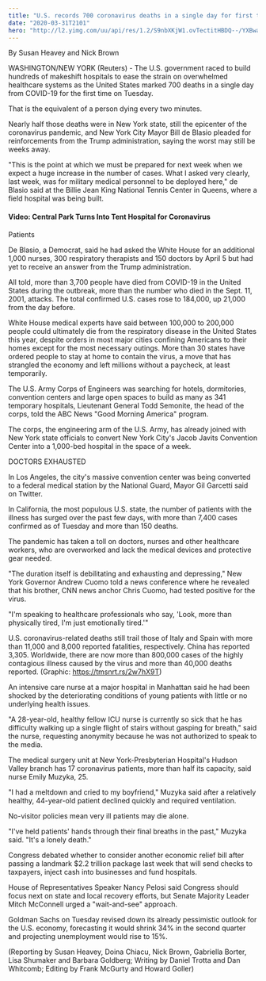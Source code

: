 ```yaml
---
title: "U.S. records 700 coronavirus deaths in a single day for first time"
date: "2020-03-31T2101"
hero: "http://l2.yimg.com/uu/api/res/1.2/S9nbXKjW1.ovTectitHBDQ--/YXBwaWQ9eXRhY2h5b247aD04Njt3PTEzMDs-/https://media.zenfs.com/en-US/reuters.com/a6b36e9ae9824d95266b3fc50ef260d6"
---
```

By Susan Heavey and Nick Brown

WASHINGTON/NEW YORK (Reuters) - The U.S. government raced to build
hundreds of makeshift hospitals to ease the strain on overwhelmed
healthcare systems as the United States marked 700 deaths in a single
day from COVID-19 for the first time on Tuesday.

That is the equivalent of a person dying every two minutes.

Nearly half those deaths were in New York state, still the epicenter of
the coronavirus pandemic, and New York City Mayor Bill de Blasio pleaded
for reinforcements from the Trump administration, saying the worst may
still be weeks away.

"This is the point at which we must be prepared for next week when we
expect a huge increase in the number of cases. What I asked very
clearly, last week, was for military medical personnel to be deployed
here," de Blasio said at the Billie Jean King National Tennis Center in
Queens, where a field hospital was being built.

#### Video: Central Park Turns Into Tent Hospital for Coronavirus
Patients

De Blasio, a Democrat, said he had asked the White House for an
additional 1,000 nurses, 300 respiratory therapists and 150 doctors by
April 5 but had yet to receive an answer from the Trump administration.

All told, more than 3,700 people have died from COVID-19 in the United
States during the outbreak, more than the number who died in the Sept.
11, 2001, attacks. The total confirmed U.S. cases rose to 184,000, up
21,000 from the day before.

White House medical experts have said between 100,000 to 200,000 people
could ultimately die from the respiratory disease in the United States
this year, despite orders in most major cities confining Americans to
their homes except for the most necessary outings. More than 30 states
have ordered people to stay at home to contain the virus, a move that
has strangled the economy and left millions without a paycheck, at least
temporarily.

The U.S. Army Corps of Engineers was searching for hotels, dormitories,
convention centers and large open spaces to build as many as 341
temporary hospitals, Lieutenant General Todd Semonite, the head of the
corps, told the ABC News "Good Morning America" program.

The corps, the engineering arm of the U.S. Army, has already joined with
New York state officials to convert New York City's Jacob Javits
Convention Center into a 1,000-bed hospital in the space of a week.

  

DOCTORS EXHAUSTED

In Los Angeles, the city's massive convention center was being converted
to a federal medical station by the National Guard, Mayor Gil Garcetti
said on Twitter.

In California, the most populous U.S. state, the number of patients with
the illness has surged over the past few days, with more than 7,400
cases confirmed as of Tuesday and more than 150 deaths.

The pandemic has taken a toll on doctors, nurses and other healthcare
workers, who are overworked and lack the medical devices and protective
gear needed.

"The duration itself is debilitating and exhausting and depressing," New
York Governor Andrew Cuomo told a news conference where he revealed that
his brother, CNN news anchor Chris Cuomo, had tested positive for the
virus.

"I'm speaking to healthcare professionals who say, 'Look, more than
physically tired, I'm just emotionally tired.'"

U.S. coronavirus-related deaths still trail those of Italy and Spain
with more than 11,000 and 8,000 reported fatalities, respectively. China
has reported 3,305. Worldwide, there are now more than 800,000 cases of
the highly contagious illness caused by the virus and more than 40,000
deaths reported. (Graphic: https://tmsnrt.rs/2w7hX9T)

An intensive care nurse at a major hospital in Manhattan said he had
been shocked by the deteriorating conditions of young patients with
little or no underlying health issues.

"A 28-year-old, healthy fellow ICU nurse is currently so sick that he
has difficulty walking up a single flight of stairs without gasping for
breath," said the nurse, requesting anonymity because he was not
authorized to speak to the media.

The medical surgery unit at New York-Presbyterian Hospital's Hudson
Valley branch has 17 coronavirus patients, more than half its capacity,
said nurse Emily Muzyka, 25.

"I had a meltdown and cried to my boyfriend," Muzyka said after a
relatively healthy, 44-year-old patient declined quickly and required
ventilation.

No-visitor policies mean very ill patients may die alone.

"I've held patients' hands through their final breaths in the past,"
Muzyka said. "It's a lonely death."

Congress debated whether to consider another economic relief bill after
passing a landmark $2.2 trillion package last week that will send checks
to taxpayers, inject cash into businesses and fund hospitals.

House of Representatives Speaker Nancy Pelosi said Congress should focus
next on state and local recovery efforts, but Senate Majority Leader
Mitch McConnell urged a "wait-and-see" approach.

Goldman Sachs on Tuesday revised down its already pessimistic outlook
for the U.S. economy, forecasting it would shrink 34% in the second
quarter and projecting unemployment would rise to 15%.

  

(Reporting by Susan Heavey, Doina Chiacu, Nick Brown, Gabriella Borter,
Lisa Shumaker and Barbara Goldberg; Writing by Daniel Trotta and Dan
Whitcomb; Editing by Frank McGurty and Howard Goller)